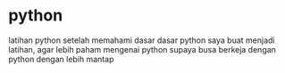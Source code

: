 # python
latihan python
setelah memahami dasar dasar python 
saya buat menjadi latihan, agar lebih paham mengenai 
python supaya busa berkeja dengan python dengan lebih mantap
